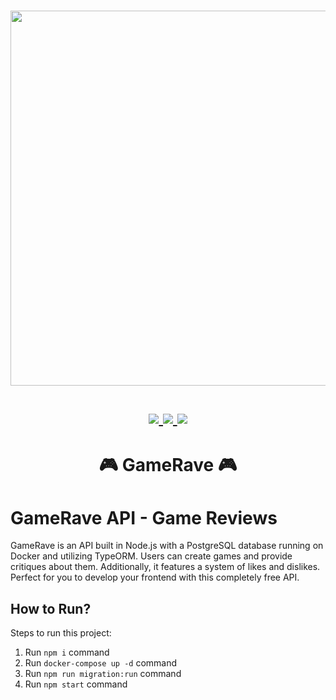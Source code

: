<h1 align="center">
<a href='#'><img src="https://raw.githubusercontent.com/catppuccin/catppuccin/main/assets/palette/macchiato.png" width="600px"/></a>
  <br>
  <br>
  <div>
    <a href="https://github.com/marcelldac/nerd_navegante/issues">
        <img src="https://img.shields.io/github/issues/marcelldac/nerd_navegante?color=fab387&labelColor=303446&style=for-the-badge">
    </a>
    <a href="https://github.com/marcelldac/nerd_navegante/stargazers">
        <img src="https://img.shields.io/github/stars/marcelldac/nerd_navegante?color=ca9ee6&labelColor=303446&style=for-the-badge">
    </a>
    <a href="https://github.com/marcelldac/nerd_navegante">
        <img src="https://img.shields.io/github/repo-size/marcelldac/nerd_navegante?color=ea999c&labelColor=303446&style=for-the-badge">
    </a>
    </div>
   </h1>

<h1 align="center">🎮 GameRave 🎮</h1>

# GameRave API - Game Reviews

GameRave is an API built in Node.js with a PostgreSQL database running on Docker and utilizing TypeORM. Users can create games and provide critiques about them. Additionally, it features a system of likes and dislikes. Perfect for you to develop your frontend with this completely free API.

## How to Run?

Steps to run this project:

1. Run `npm i` command
2. Run `docker-compose up -d` command
4. Run `npm run migration:run` command
3. Run `npm start` command

